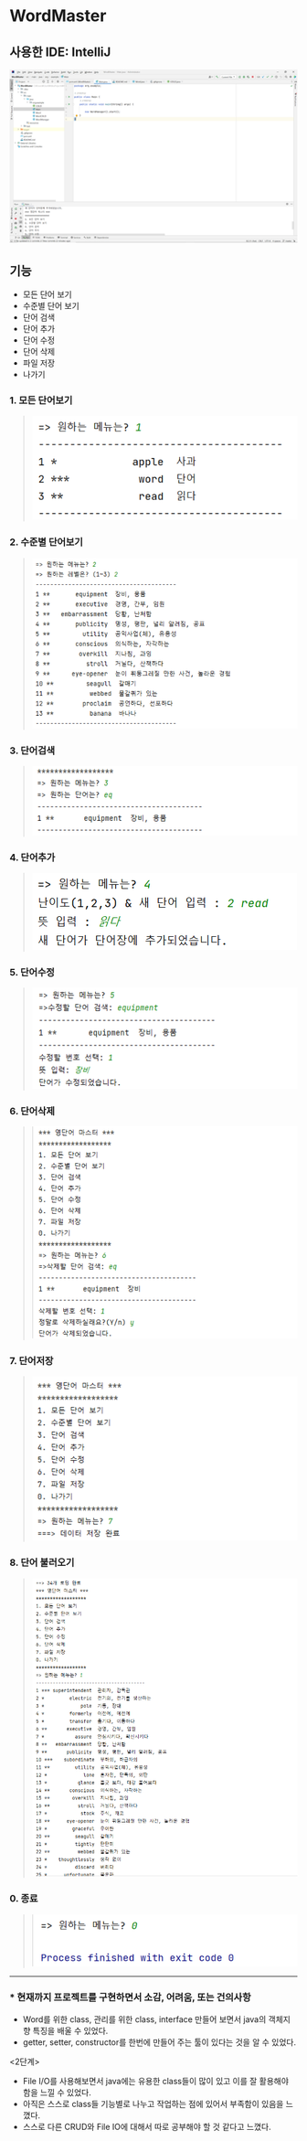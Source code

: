 # WordMaster

## 사용한 IDE: IntelliJ
![](screenshots/IDE.png)

## 기능


- 모든 단어 보기
- 수준별 단어 보기
- 단어 검색
- 단어 추가
- 단어 수정
- 단어 삭제
- 파일 저장
- 나가기



### 1. 모든 단어보기
>![](screenshots/전체보기.PNG)

### 2. 수준별 단어보기
><img src = "https://github.com/21900162/WordMaster/blob/master/screenshots/%EC%88%98%EC%A4%80%EB%B3%84%20%EB%8B%A8%EC%96%B4%EB%B3%B4%EA%B8%B0.PNG">

### 3. 단어검색
>![](screenshots/단어검색.PNG)

### 4. 단어추가
>![](screenshots/단어추가.PNG)

### 5. 단어수정
>![](screenshots/단어수정.PNG)

### 6. 단어삭제
>![](screenshots/단어삭제.PNG)

### 7. 단어저장
>![](screenshots/단어저장.PNG)

### 8. 단어 불러오기
><img src = "https://github.com/21900162/WordMaster/blob/master/screenshots/%ED%8C%8C%EC%9D%BC%20%EB%B6%88%EB%9F%AC%EC%98%A4%EA%B8%B0.PNG">

### 0. 종료
>![](screenshots/종료.PNG)

----------------
### * 현재까지 프로젝트를 구현하면서 소감, 어려움, 또는 건의사항

- Word를 위한 class, 관리를 위한 class, interface 만들어 보면서 java의 객체지향 특징을 배울 수 있었다. 
- getter, setter, constructor를 한번에 만들어 주는 툴이 있다는 것을 알 수 있었다.

<2단계>
- File I/O를 사용해보면서 java에는 유용한 class들이 많이 있고 이를 잘 활용해야 함을 느낄 수 있었다. 
- 아직은 스스로 class들 기능별로 나누고 작업하는 점에 있어서 부족함이 있음을 느꼈다. 
- 스스로 다른 CRUD와 File IO에 대해서 따로 공부해야 할 것 같다고 느꼈다. 

